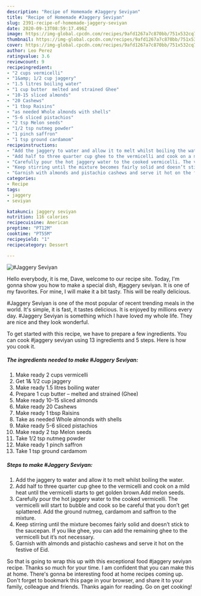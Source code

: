 ```yaml
---
description: "Recipe of Homemade #Jaggery Seviyan"
title: "Recipe of Homemade #Jaggery Seviyan"
slug: 2391-recipe-of-homemade-jaggery-seviyan
date: 2020-09-13T08:59:17.496Z
image: https://img-global.cpcdn.com/recipes/9afd1267a7c870bb/751x532cq70/jaggery-seviyan-recipe-main-photo.jpg
thumbnail: https://img-global.cpcdn.com/recipes/9afd1267a7c870bb/751x532cq70/jaggery-seviyan-recipe-main-photo.jpg
cover: https://img-global.cpcdn.com/recipes/9afd1267a7c870bb/751x532cq70/jaggery-seviyan-recipe-main-photo.jpg
author: Leo Perez
ratingvalue: 3.6
reviewcount: 9
recipeingredient:
- "2 cups vermicelli"
- "1&amp; 1/2 cup jaggery"
- "1.5 litres boiling water"
- "1 cup butter  melted and strained Ghee"
- "10-15 sliced almonds"
- "20 Cashews"
- "1 tbsp Raisins"
- "as needed Whole almonds with shells"
- "5-6 sliced pistachios"
- "2 tsp Melon seeds"
- "1/2 tsp nutmeg powder"
- "1 pinch saffron"
- "1 tsp ground cardamom"
recipeinstructions:
- "Add the jaggery to water and allow it to melt whilst boiling the water."
- "Add half to three quarter cup ghee to the vermicelli and cook on a mild heat until the vermicelli starts to get golden brown.Add melon seeds."
- "Carefully pour the hot jaggery water to the cooked vermicelli. The vermicelli will start to bubble and cook so be careful that you don’t get splattered. Add the ground nutmeg, cardamom and saffron to the mixture."
- "Keep stirring until the mixture becomes fairly solid and doesn’t stick to the saucepan. If you like ghee, you can add the remaining ghee to the vermicelli but it’s not necessary."
- "Garnish with almonds and pistachio cashews and serve it hot on the festive of Eid."
categories:
- Recipe
tags:
- jaggery
- seviyan

katakunci: jaggery seviyan 
nutrition: 116 calories
recipecuisine: American
preptime: "PT12M"
cooktime: "PT55M"
recipeyield: "1"
recipecategory: Dessert

---
```



![#Jaggery Seviyan](https://img-global.cpcdn.com/recipes/9afd1267a7c870bb/751x532cq70/jaggery-seviyan-recipe-main-photo.jpg)

Hello everybody, it is me, Dave, welcome to our recipe site. Today, I'm gonna show you how to make a special dish, #jaggery seviyan. It is one of my favorites. For mine, I will make it a bit tasty. This will be really delicious.



#Jaggery Seviyan is one of the most popular of recent trending meals in the world. It's simple, it is fast, it tastes delicious. It is enjoyed by millions every day. #Jaggery Seviyan is something which I have loved my whole life. They are nice and they look wonderful.


To get started with this recipe, we have to prepare a few ingredients. You can cook #jaggery seviyan using 13 ingredients and 5 steps. Here is how you cook it.

<!--inarticleads1-->

##### The ingredients needed to make #Jaggery Seviyan:

1. Make ready 2 cups vermicelli
1. Get 1&amp; 1/2 cup jaggery
1. Make ready 1.5 litres boiling water
1. Prepare 1 cup butter – melted and strained (Ghee)
1. Make ready 10-15 sliced almonds
1. Make ready 20 Cashews
1. Make ready 1 tbsp Raisins
1. Take as needed Whole almonds with shells
1. Make ready 5-6 sliced pistachios
1. Make ready 2 tsp Melon seeds
1. Take 1/2 tsp nutmeg powder
1. Make ready 1 pinch saffron
1. Take 1 tsp ground cardamom




<!--inarticleads2-->

##### Steps to make #Jaggery Seviyan:

1. Add the jaggery to water and allow it to melt whilst boiling the water.
1. Add half to three quarter cup ghee to the vermicelli and cook on a mild heat until the vermicelli starts to get golden brown.Add melon seeds.
1. Carefully pour the hot jaggery water to the cooked vermicelli. The vermicelli will start to bubble and cook so be careful that you don’t get splattered. Add the ground nutmeg, cardamom and saffron to the mixture.
1. Keep stirring until the mixture becomes fairly solid and doesn’t stick to the saucepan. If you like ghee, you can add the remaining ghee to the vermicelli but it’s not necessary.
1. Garnish with almonds and pistachio cashews and serve it hot on the festive of Eid.




So that is going to wrap this up with this exceptional food #jaggery seviyan recipe. Thanks so much for your time. I am confident that you can make this at home. There's gonna be interesting food at home recipes coming up. Don't forget to bookmark this page in your browser, and share it to your family, colleague and friends. Thanks again for reading. Go on get cooking!
